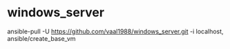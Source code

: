 # windows_server

ansible-pull -U https://github.com/vaal1988/windows_server.git -i localhost, ansible/create_base_vm